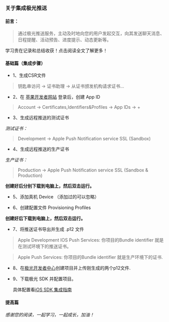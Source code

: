 ### 关于集成极光推送

#### 前言：

> 通过极光推送服务，主动及时地向您的用户发起交互，向其发送聊天消息、日程提醒、活动预告、进度提示、动态更新等。

学习贵在记录和总结收获！点击阅读全文了解更多！　　

<!-- more --> 

#### 基础篇（集成步骤）

* 1、生成CSR文件

 > 钥匙串访问 -> 证书助理 -> 从证书颁发机构请求证书...
	
* 2、在 [苹果开发者网站](https://developer.apple.com/) 登录后，创建 App ID

 > Account -> Certificates,Identifiers&Profiles -> App IDs -> +

* 3、生成远程推送的测试证书

 *测试证书：*	 
> Development -> Apple Push Notification service SSL (Sandbox)
 
* 4、生成远程推送的生产证书
 
 *生产证书：*
> Production -> Apple Push Notification service SSL (Sandbox & Production)

 **创建好后分别下载到电脑上，然后双击运行。**

* 5、添加真机 Device （添加过的可以忽略）

* 6、创建配置文件 Provisioning Profiles 

 **创建好后下载到电脑上，然后双击运行。**

* 7、将推送证书导出并生成 .p12 文件

 > Apple Development IOS Push Services: 你项目的Bundle identifier 就是在测试环境下的推送证书。
 
 > Apple Push Services: 你项目的Bundle identifier 就是生产环境下的证书.

* 8、在[极光开发者中心](https://www.jiguang.cn/)创建项目并上传刚生成的两个p12文件.

* 9、下载极光 SDK 并配置项目。

  具体配置看[iOS SDK 集成指南](http://docs.jiguang.cn/jpush/client/iOS/ios_guide_new/)

#### 提高篇

*感谢您的阅读，一起学习，一起成长，加油！*